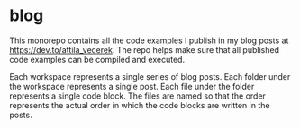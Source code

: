 # blog

This monorepo contains all the code examples I publish in my blog posts at https://dev.to/attila_vecerek.
The repo helps make sure that all published code examples can be compiled and executed.

Each workspace represents a single series of blog posts.
Each folder under the workspace represents a single post.
Each file under the folder represents a single code block.
The files are named so that the order represents the actual order in which the code blocks are written in the posts.
